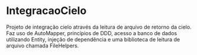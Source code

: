 # IntegracaoCielo
Projeto de integração cielo através da leitura de arquivo de retorno da cielo. Faz uso de AutoMapper, princípios de DDD, acesso a banco de dados utilizando Entity, injeção de dependência e uma biblioteca de leitura de arquivo chamada FileHelpers.
